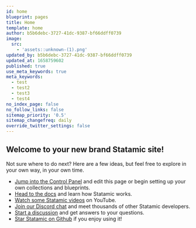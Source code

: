 ```yaml
---
id: home
blueprint: pages
title: Home
template: home
author: b5b6debc-3727-41dc-9387-bf66ddff0739
image:
  src:
    - 'assets::unknown-(1).png'
updated_by: b5b6debc-3727-41dc-9387-bf66ddff0739
updated_at: 1658759602
published: true
use_meta_keywords: true
meta_keywords:
  - test
  - test2
  - test3
  - test4
no_index_page: false
no_follow_links: false
sitemap_priority: '0.5'
sitemap_changefreq: daily
override_twitter_settings: false
---
```

## Welcome to your new brand Statamic site!

Not sure where to do next? Here are a few ideas, but feel free to explore in your own way, in your own time.

- [Jump into the Control Panel](/cp) and edit this page or begin setting up your own collections and blueprints.
- [Head to the docs](https://statamic.dev) and learn how Statamic works.
- [Watch some Statamic videos](https://youtube.com/statamic) on YouTube.
- [Join our Discord chat](https://statamic.com/discord) and meet thousands of other Statamic developers.
- [Start a discussion](https://github.com/statamic/cms/discussions) and get answers to your questions.
- [Star Statamic on Github](https://github.com/statamic/cms) if you enjoy using it!